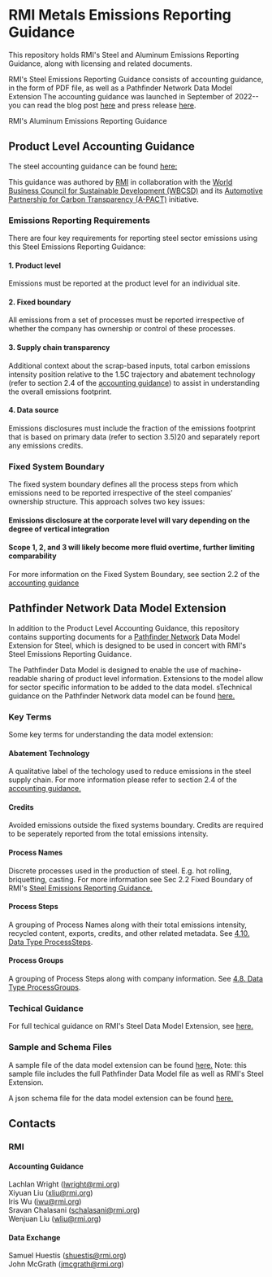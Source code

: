 # RMI Metals Emissions Reporting Guidance
This repository holds RMI's Steel and Aluminum Emissions Reporting Guidance, along with licensing and related documents.

RMI's Steel Emissions Reporting Guidance consists of accounting guidance, in the form of PDF file, as well as a Pathfinder Network Data Model Extension The accounting guidance was launched in September of 2022--you can read the blog post [here](https://rmi.org/knowing-the-emissions-of-your-steel-supply-chain/) and press release [here](https://rmi.org/press-release/rmi-releases-guidance-to-cut-steel-industrys-climate-threat/).

RMI's Aluminum Emissions Reporting Guidance

## Product Level Accounting Guidance
The steel accounting guidance can be found [here:](https://github.com/RMI/steel-guidance/blob/main/RMI%20Horizon%20Zero%20Steel%20Guidance.pdf)

This guidance was authored by [RMI](https://rmi.org/) in collaboration with the [World Business Council for Sustainable Development (WBCSD)](https://www.wbcsd.org/) and its [Automotive Partnership for Carbon Transparency (A-PACT)](https://www.wbcsd.org/Pathways/Transport-Mobility/News/Leading-manufacturers-support-move-towards-better-emissions-measurement-for-the-automotive-industry) initiative.

### Emissions Reporting Requirements
There are four key requirements for reporting steel sector emissions using this Steel Emissions Reporting Guidance:

#### 1. Product level
Emissions must be reported at the product level for an individual site.

#### 2. Fixed boundary
All emissions from a set of processes must be reported irrespective of whether the company has
ownership or control of these processes.

#### 3. Supply chain transparency
Additional context about the scrap-based inputs, total carbon emissions intensity position relative to the 1.5C trajectory and abatement technology (refer to section 2.4 of the [accounting guidance](https://github.com/RMI/steel-guidance/blob/main/RMI%20Horizon%20Zero%20Steel%20Guidance.pdf)) to assist in understanding the overall emissions footprint.

#### 4. Data source
Emissions disclosures must include the fraction of the emissions footprint that is based on primary
data (refer to section 3.5)20 and separately report any emissions credits.

### Fixed System Boundary
The fixed system boundary defines all the process steps from which emissions need to be reported irrespective of the steel companies’ ownership structure. This approach solves two key issues:

#### Emissions disclosure at the corporate level will vary depending on the degree of vertical integration
#### Scope 1, 2, and 3 will likely become more fluid overtime, further limiting comparability

For more information on the Fixed System Boundary, see section 2.2 of the [accounting guidance](https://github.com/RMI/steel-guidance/blob/main/RMI%20Horizon%20Zero%20Steel%20Guidance.pdf)

## Pathfinder Network Data Model Extension
In addition to the Product Level Accounting Guidance, this repository contains supporting documents for a [Pathfinder Network](https://www.carbon-transparency.com/) Data Model Extension for Steel, which is designed to be used in concert with RMI's Steel Emissions Reporting Guidance.

The Pathfinder Data Model is designed to enable the use of machine-readable sharing of product level information. Extensions to the model allow for sector specific information to be added to the data model. sTechnical guidance on the Pathfinder Network data model can be found [here.](https://wbcsd.github.io/data-exchange-protocol/v2/)

### Key Terms
Some key terms for understanding the data model extension:

#### Abatement Technology
  A qualitative label of the techology used to reduce emissions in the steel supply chain. For more information please refer to section 2.4 of the [accounting guidance.](https://github.com/RMI/steel-guidance/blob/main/RMI%20Horizon%20Zero%20Steel%20Guidance.pdf)
  
#### Credits
  Avoided emissions outside the fixed systems boundary. Credits are required to be seperately reported from the total emissions intensity.
  
#### Process Names
  Discrete processes used in the production of steel. E.g. hot rolling, briquetting, casting. For more information see Sec 2.2 Fixed Boundary of RMI's [Steel Emissions Reporting Guidance.](https://github.com/RMI/steel-guidance/blob/main/RMI%20Horizon%20Zero%20Steel%20Guidance.pdf)

#### Process Steps
  A grouping of Process Names along with their total emissions intensity, recycled content, exports, credits, and other related metadata. See [4.10. Data Type ProcessSteps](https://github.com/RMI/steel-guidance/blob/main/technical_specification.md#46-data-type-processsteps).

#### Process Groups
  A grouping of Process Steps along with company information. See [4.8. Data Type ProcessGroups](https://github.com/RMI/steel-guidance/blob/main/technical_specification.md#44-data-type-processgroups).

### Techical Guidance
For full techical guidance on RMI's Steel Data Model Extension, see [here.](https://github.com/RMI/steel-guidance/blob/main/technical_specification.md)

### Sample and Schema Files
A sample file of the data model extension can be found [here.](https://github.com/RMI/metals-guidance/blob/main/samples/metals_extension.json) Note: this sample file includes the full Pathfinder Data Model file as well as RMI's Steel Extension.

A json schema file for the data model extension can be found [here.](https://github.com/RMI/metals-guidance/blob/main/specs/metals_json_schema.json)

## Contacts

### RMI
#### Accounting Guidance
Lachlan Wright (lwright@rmi.org)<br>
Xiyuan Liu (xliu@rmi.org)<br>
Iris Wu (iwu@rmi.org)<br>
Sravan Chalasani (schalasani@rmi.org)<br>
Wenjuan Liu (wliu@rmi.org)<br>
#### Data Exchange
Samuel Huestis (shuestis@rmi.org)<br>
John McGrath (jmcgrath@rmi.org)
